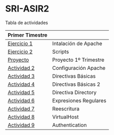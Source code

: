 # SRI-ASIR2
Tabla de actividades

| Primer Timestre  | |
| ------------- | ------------- |
| [Ejercicio 1](Tema0/Ejercicio1)  | Intalación de Apache |
| [Ejercicio 2](Tema0/Ejercicio2)  | Scripts  |
| [Proyecto](Tema0/Proyecto.md)  | Proyecto 1º Trimestre  |
| [Actividad 2](Tema0/Actividad2)  | Configuración Apache |
| [Actividad 3](Tema0/Actividad3)  | Directivas Básicas  |
| [Actividad 4](Tema0/Actividad4)  | Directivas Básicas 2  |
| [Actividad 5](Tema0/Actividad5)  | Directiva Directory  |
| [Actividad 6](Tema0/Actividad6)  | Expresiones Regulares  |
| [Actividad 7](Tema0/Actividad7)  | Reescritura  |
| [Actividad 8](Tema0/Actividad8)  | VirtualHost  |
| [Actividad 9](Tema0/Actividad9)  | Authentication  |

